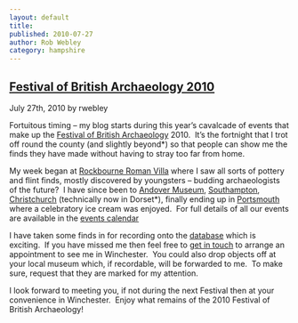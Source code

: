 ```yaml
---
layout: default
title:
published: 2010-07-27
author: Rob Webley
category: hampshire
---
```

[Festival of British Archaeology 2010](https://finds.org.uk/blogs/hampshire/2010/07/27/festival-of-british-archaeology-2010/ "Permanent Link to Festival of British Archaeology 2010")
-------------------------------------------------------------------------------------------------------------------------------------------------------------------------------------

July 27th, 2010 by rwebley

Fortuitous timing – my blog starts during this year’s cavalcade of events that make up the [Festival of British Archaeology](https://festival.britarch.ac.uk/) 2010.  It’s the fortnight that I trot off round the county (and slightly beyond\*) so that people can show me the finds they have made without having to stray too far from home.

My week began at [Rockbourne Roman Villa](https://www3.hants.gov.uk/museum/rockbourne-roman-villa.htm) where I saw all sorts of pottery and flint finds, mostly discovered by youngsters – budding archaeologists of the future?  I have since been to [Andover Museum](https://www3.hants.gov.uk/museum/andover-museum.htm), [Southampton](https://www.southampton.gov.uk/s-leisure/artsheritage/museums-galleries/ghtower-museumofarchaeology/), [Christchurch](https://www3.hants.gov.uk/museum/redhouse.htm) (technically now in Dorset\*), finally ending up in [Portsmouth](https://www.portsmouthcitymuseums.co.uk/) where a celebratory ice cream was enjoyed.  For full details of all our events are available in the [events calendar](https://www.finds.org.uk/events)

I have taken some finds in for recording onto the [database](https://finds.org.uk/database/) which is exciting.  If you have missed me then feel free to [get in touch](https://finds.org.uk/contacts) to arrange an appointment to see me in Winchester.  You could also drop objects off at your local museum which, if recordable, will be forwarded to me.  To make sure, request that they are marked for my attention.

I look forward to meeting you, if not during the next Festival then at your convenience in Winchester.  Enjoy what remains of the 2010 Festival of British Archaeology!

